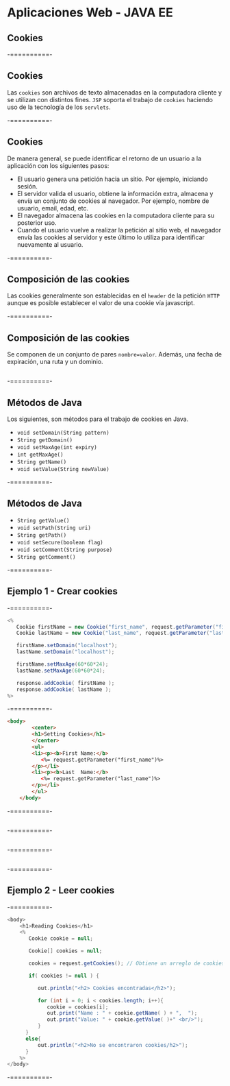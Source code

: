 # Aplicaciones Web - JAVA EE
## Cookies

-==========-

## Cookies

Las `cookies` son archivos de texto almacenadas en la computadora cliente y se utilizan con distintos fines. `JSP` soporta el trabajo de `cookies` haciendo uso de la tecnología de los `servlets`.

-==========-

## Cookies

De manera general, se puede identificar el retorno de un usuario a la aplicación con los siguientes pasos:

- El usuario genera una petición hacia un sitio. Por ejemplo, iniciando sesión.
- El servidor valida el usuario, obtiene la información extra, almacena y envía un conjunto de cookies al navegador. Por ejemplo, nombre de usuario, email, edad, etc.
- El navegador almacena las cookies en la computadora cliente para su posterior uso.
- Cuando el usuario vuelve a realizar la petición al sitio web, el navegador envía las cookies al servidor y este último lo utiliza para identificar nuevamente al usuario.

-==========-

## Composición de las cookies

Las cookies generalmente son establecidas en el `header` de la petición `HTTP` aunque es posible establecer el valor de una cookie vía javascript.

-==========-

## Composición de las cookies

Se componen de un conjunto de pares `nombre=valor`. Además, una fecha de expiración, una ruta y un dominio.

<div class="image">
  <img class="no-border" data-src="img/11-01.png"/>
</div>

-==========-

## Métodos de Java

Los siguientes, son métodos para el trabajo de cookies en Java.

- `void setDomain(String pattern)`
- `String getDomain()`
- `void setMaxAge(int expiry)`
- `int getMaxAge()`
- `String getName()`
- `void setValue(String newValue)`

-==========-

## Métodos de Java

- `String getValue()`
- `void setPath(String uri)`
- `String getPath()`
- `void setSecure(boolean flag)`
- `void setComment(String purpose)`
- `String getComment()`

-==========-

## Ejemplo 1 - Crear cookies

-==========-

```java
<%
   Cookie firstName = new Cookie("first_name", request.getParameter("first_name"));
   Cookie lastName = new Cookie("last_name", request.getParameter("last_name"));

   firstName.setDomain("localhost");
   lastName.setDomain("localhost");

   firstName.setMaxAge(60*60*24);
   lastName.setMaxAge(60*60*24);

   response.addCookie( firstName );
   response.addCookie( lastName );
%>
```

-==========-

```html
<body>
        <center>
        <h1>Setting Cookies</h1>
        </center>
        <ul>
        <li><p><b>First Name:</b>
           <%= request.getParameter("first_name")%>
        </p></li>
        <li><p><b>Last  Name:</b>
           <%= request.getParameter("last_name")%>
        </p></li>
        </ul>
    </body>
```

-==========-

<div class="image">
  <img class="no-border" data-src="img/11-02.png"/>
</div>

-==========-

<div class="image">
  <img class="no-border" data-src="img/11-03.png"/>
</div>

-==========-

<div class="image">
  <img class="no-border" data-src="img/11-04.png"/>
</div>

-==========-

## Ejemplo 2 - Leer cookies

-==========-

```java
<body>
	<h1>Reading Cookies</h1>
	<%
	   Cookie cookie = null;

	   Cookie[] cookies = null;

	   cookies = request.getCookies(); // Obtiene un arreglo de cookies asociado al dominio

	   if( cookies != null ) {

		  out.println("<h2> Cookies encontradas</h2>");

	      for (int i = 0; i < cookies.length; i++){
	         cookie = cookies[i];
	         out.print("Name : " + cookie.getName( ) + ",  ");
	         out.print("Value: " + cookie.getValue( )+" <br/>");
	      }
	  }
	  else{
	      out.println("<h2>No se encontraron cookies/h2>");
	  }
	%>
</body>
```

-==========-

<div class="image">
  <img class="no-border" data-src="img/11-05.png"/>
</div>
